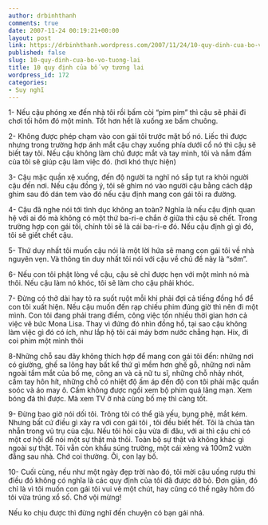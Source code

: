 ```yaml
---
author: drbinhthanh
comments: true
date: 2007-11-24 00:19:21+00:00
layout: post
link: https://drbinhthanh.wordpress.com/2007/11/24/10-quy-dinh-cua-bo-vo-tuong-lai/
published: false
slug: 10-quy-dinh-cua-bo-vo-tuong-lai
title: 10 quy định của bố vợ tương lai
wordpress_id: 172
categories:
- Suy nghĩ
---
```


1- Nếu cậu phóng xe đến nhà tôi rồi bấm còi “pim pim” thì cậu sẽ phải đi chơi tối hôm đó một mình. Tốt hơn hết là xuống xe bấm chuông.

2- Không được phép chạm vào con gái tôi trước mặt bố nó. Liếc thì được nhưng trong trường hợp ánh mắt cậu chạy xuống phía dưới cổ nó thì cậu sẽ biết tay tôi. Nếu cậu không làm chủ được mắt và tay mình, tôi và nắm đấm của tôi sẽ giúp cậu làm việc đó. (hơi khó thực hiện)

3- Cậu mặc quần xệ xuống, đến độ người ta nghĩ nó sắp tụt ra khỏi người cậu đến nơi. Nếu cậu đồng ý, tôi sẽ ghìm nó vào người cậu bằng cách dập ghim sau đó dán tem vào đó nếu cậu định mang con gái tôi ra đường.

4- Cậu đã nghe nói tới tình dục không an toàn? Nghĩa là nếu cậu định quan hệ với ai đó mà không có một thứ ba-ri-e chắn ở giữa thì cậu sẽ chết. Trong trường hợp con gái tôi, chính tôi sẽ là cái ba-ri-e đó. Nếu cậu định gì gì đó, tôi sẽ giết chết cậu.

5- Thứ duy nhất tôi muốn cậu nói là một lời hứa sẽ mang con gái tôi về nhà nguyên vẹn. Và thông tin duy nhất tôi nói với cậu về chủ đề này là “sớm”.

6- Nếu con tôi phật lòng về cậu, cậu sẽ chỉ được hẹn với một mình nó mà thôi. Nếu cậu làm nó khóc, tôi sẽ làm cho cậu phải khóc.

7- Đừng có thở dài hay tỏ ra suốt ruột mỗi khi phải đợi cả tiếng đồng hồ để con tôi xuất hiện. Nếu cậu muốn đến rạp chiếu phim đúng giờ thì nên đi một mình. Con tôi đang phải trang điểm, công việc tốn nhiều thời gian hơn cả việc vẽ bức Mona Lisa. Thay vì đứng đó nhìn đồng hồ, tại sao cậu không làm việc gì đó có ích, như lắp hộ tôi cái máy bơm nước chẳng hạn. Hix, đi coi phim một mình thôi

8-Những chỗ sau đây không thích hợp để mang con gái tôi đến: những nơi có giường, ghế sa lông hay bất kể thứ gì mềm hơn ghế gỗ, những nơi nằm ngoài tầm mắt của bố mẹ, công an và cả nữ tu sĩ, những chỗ nhảy nhót, cầm tay hôn hít, những chỗ có nhiệt độ ấm áp đến độ con tôi phải mặc quần soóc và áo may ô. Cấm không được ngồi xem bộ phim quá lãng mạn. Xem bóng đá thì được. Mà xem TV ở nhà cùng bố mẹ thì càng tốt.

9- Đừng bao giờ nói dối tôi. Trông tôi có thể già yếu, bụng phệ, mắt kém. Nhưng bất cứ điều gì xảy ra với con gái tôi , tôi đều biết hết. Tôi là chúa tàn nhẫn trong vũ trụ của cậu. Nếu tôi hỏi cậu vừa đi đâu, với ai thì cậu chỉ có một cơ hội để nói một sự thật mà thôi. Toàn bộ sự thật và không khác gì ngoài sự thật. Tôi vẫn còn khẩu súng trường, một cái xẻng và 100m2 vườn đằng sau nhà. Chớ coi thường. Ôi, con lạy bố.

10- Cuối cùng, nếu như một ngày đẹp trời nào đó, tôi mời cậu uống rượu thì điều đó không có nghĩa là các quy định của tôi đã được dỡ bỏ. Đơn giản, đó chỉ là vì tôi muốn con gái tôi vui vẻ một chút, hay cũng có thể ngày hôm đó tôi vừa trúng xổ số. Chớ vội mừng!

Nếu ko chịu được thì đừng nghĩ đến chuyện có bạn gái nhá.
